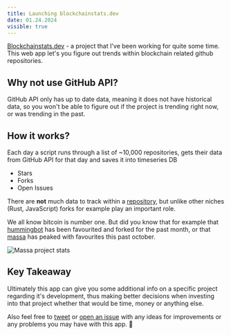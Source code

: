 ```yaml
---
title: Launching blockchainstats.dev
date: 01.24.2024
visible: true
---
```


[Blockchainstats.dev](https://blockchainstats.dev) - a project that I've been working for quite some time.
This web app let's you figure out trends within blockchain related github repositories.

## Why not use GitHub API?

GitHub API only has up to date data, meaning it does not have historical data, so you won't be able to figure out if the project is trending right now, or was trending in the past.

## How it works?

Each day a script runs through a list of ~10,000 repositories, gets their data from GitHub API for that day and saves it into timeseries DB

* Stars
* Forks
* Open Issues

There are __not__ much data to track within a [repository](https://github.com/bitcoin/bitcoin), but unlike other niches (Rust, JavaScript) forks for example play an important role.

We all know bitcoin is number one. But did you know that for example that [hummingbot](https://www.blockchainstats.dev/projects/hummingbot/hummingbot) has been favourited and forked for the past month, or that [massa](https://www.blockchainstats.dev/projects/massalabs/massa) has peaked with favourites this past october.

![Massa project stats](/images/massa-stats.png)

## Key Takeaway

Ultimately this app can give you some additional info on a specific project regarding it's development, thus making better decisions when investing into that project whether that would be time, money or anything else.

Also feel free to [tweet](https://twitter.com/0xColtHands) or [open an issue](https://github.com/ColtHands/blockchainstats.dev) with any ideas for improvements or any problems you may have with this app. 🙂
